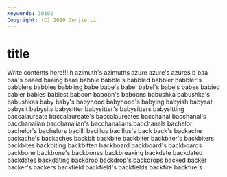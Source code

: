 ```yaml
---
Keywords: 30102
Copyright: (C) 2020 Junjie Li
---
```


# title

Write contents here!!!
h 
azimuth's 
azimuths
azure 
azure's 
azures 
b 
baa 
baa's 
baaed 
baaing 
baas 
babble
babble's 
babbled 
babbler 
babbler's 
babblers 
babbles 
babbling 
babe 
babe's 
babel
babel's 
babels 
babes 
babied 
babier 
babies 
babiest 
baboon 
baboon's 
baboons
babushka 
babushka's 
babushkas 
baby 
baby's 
babyhood 
babyhood's 
babying 
babyish 
babysat
babysit 
babysits 
babysitter 
babysitter's 
babysitters 
babysitting 
baccalaureate 
baccalaureate's 
baccalaureates 
bacchanal
bacchanal's 
bacchanalian 
bacchanalian's 
bacchanalians 
bacchanals 
bachelor 
bachelor's 
bachelors 
bacilli 
bacillus
bacillus's 
back 
back's 
backache 
backache's 
backaches 
backbit 
backbite 
backbiter 
backbiter's
backbiters 
backbites 
backbiting 
backbitten 
backboard 
backboard's 
backboards 
backbone 
backbone's 
backbones
backbreaking 
backdate 
backdated 
backdates 
backdating 
backdrop 
backdrop's 
backdrops 
backed 
backer
backer's 
backers 
backfield 
backfield's 
backfields 
backfire 
backfire's 
